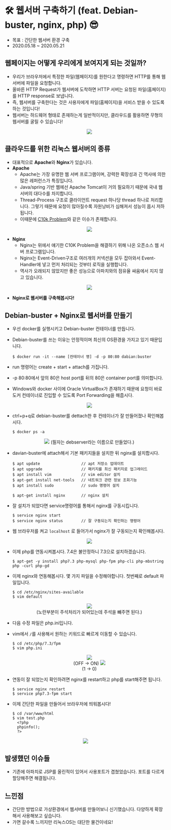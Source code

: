 # 🛠 웹서버 구축하기 (feat. Debian-buster, nginx, php) 😎
- 목표 : 간단한 웹서버 환경 구축
- 2020.05.18 ~ 2020.05.21

## 웹페이지는 어떻게 우리에게 보여지게 되는 것일까?
- 우리가 브라우저에서 특정한 파일(웹페이지)를 원한다고 명령하면 HTTP를 통해 웹서버에 파일을 요청합니다.
- 올바른 HTTP Request가 웹서버에 도착하면 HTTP 서버는 요청된 파일(홈페이지)를 HTTP response로 보냅니다.
- 즉, 웹서버를 구축한다는 것은 사용자에게 파일(홈페이지)을 서비스 받을 수 있도록 하는 것입니다!
- 웹서버는 하드웨어 형태로 존재하는게 일반적이지만, 클라우드를 활용하면 무형의 웹서버를 굴릴 수 있습니다!
  <p align = 'center'>
   <img src = "https://github.com/KGJsGit/my_Cloud-studio/blob/master/pics/fp4/fp4_0.png">
  </p>

## 클라우드를 위한 리눅스 웹서버의 종류
- 대표적으로 <b>Apache</b>와 <b>Nginx</b>가 있습니다.
- <b>Apache</b>
  - Apache는 가장 유명한 웹 서버 프로그램이며, 강력한 확장성과 긴 역사에 의한 많은 레퍼런스가 특징입니다.
  - Java/spring 기반 웹에선 Apache Tomcat이 거의 필요하기 때문에 국내 웹 서버의 대다수를 차지합니다.
  - Thread-Process 구조로 클라이언트 request 하나당 thread 하나로 처리합니다. 그렇기 때문에 요청이 많아질수록 자원낭비가 심해져서 성능이 몹시 저하됩니다.
  - 이때문에 [C10k Problem](https://en.wikipedia.org/wiki/C10k_problem)와 같은 이슈가 존재합니다.
  <p align = 'center'>
   <img src = "https://github.com/KGJsGit/my_Cloud-studio/blob/master/pics/fp4/fp4_1.gif">
   </p>
- <b>Nginx</b>
  - Nginx는 위에서 얘기한 C10K Problem을 해결하기 위해 나온 오픈소스 웹 서버 프로그램입니다.
  - Nginx는 Event-Driven구조로 여러개의 커넥션을 모두 잡아와서 Event-Handler에 넣고 먼저 처리되는 것부터 로직을 실행합니다.
  - 역사가 오래되지 않았지만 좋은 성능으로 아파치와의 점유율 싸움에서 지지 않고 있습니다.
  <p align = 'center'>
   <img src = "https://github.com/KGJsGit/my_Cloud-studio/blob/master/pics/fp4/fp4_2.gif">
  </p>
- <b>Nginx로 웹서버를 구축해봅시다!</b>
  
## Debian-buster + Nginx로 웹서버를 만들기
- 우선 docker를 실행시키고 Debian-buster 컨테이너를 만듭니다.
- Debian-buster를 쓰는 이유는 안정적이며 최신의 OS환경을 가지고 있기 때문입니다.
  ```
  $ docker run -it --name [컨테이너 명] -d -p 80:80 dabian:buster
  ```
- run 명령어는 create + start + attach를 가집니다.
- -p 80:80에서 앞의 80은 host port를 뒤의 80은 container port를 의미합니다.
- Windows와 docker 사이에 Oracle VirtualBox가 존재하기 때문에 요청이 바로 도커 컨테이너로 진입할 수 있도록 Port Forwarding을 해줍시다.
  <p align = 'center'>
   <img src = "https://github.com/KGJsGit/my_Cloud-studio/blob/master/pics/fp4/fp4_4.JPG">
  </p>
- ctrl+p+q로 debian-buster를 dettach한 후 컨테이너가 잘 만들어졌나 확인해봅시다.
  ```
  $ docker ps -a
  ```
  <p align = 'center'>
   <img src = "https://github.com/KGJsGit/my_Cloud-studio/blob/master/pics/fp4/fp4_3.JPG">
   (필자는 debserver라는 이름으로 만들었다.)
  </p>
- davian-buster에 attach해서 기본 패키지들을 설치한 뒤 nginx를 설치합시다.
  ```
  $ apt update                  // apt 저장소 업데이트
  $ apt upgrade                 // 패키지를 최신 패키지로 업그레이드
  $ apt install vim             // vim editor 설치
  $ apt-get install net-tools   // 네트워크 관련 정보 조회기능
  $ apt install sudo            // sudo 명령어 설치
  
  $ apt-get install nginx       // nginx 설치
  ```
- 잘 설치가 되었다면 service명령어를 통해서 nginx를 구동시킵니다.
  ```
  $ service nginx start
  $ service nginx status        // 잘 구동되는지 확인하는 명령어
  ```
- 웹 브라우저를 켜고  ```localhost``` 로 들어가서 nginx가 잘 구동되는지 확인해봅시다.
  <p align = 'center'>
   <img src = "https://github.com/KGJsGit/my_Cloud-studio/blob/master/pics/fp4/fp4_9.JPG">
  </p>

- 이제 php를 연동시켜봅시다. 7.4은 불안정하니 7.3으로 설치하겠습니다.
  ```
  $ apt-get -y install php7.3 php-mysql php-fpm php-cli php-mbstring php -curl php-gd
  ```
- 이제 nginx와 연동해봅시다. 몇 가지 파일을 수정해야합니다. 첫번째로 default 파일입니다.
  ```
  $ cd /etc/nginx/sites-available
  $ vim default
  ```
  <p align = 'center'>
   <img src = "https://github.com/KGJsGit/my_Cloud-studio/blob/master/pics/fp4/fp4_5.JPG"><br>
    (노란부분이 주석처리가 되어있는데 주석을 뺴주면 된다.)
  </p>
- 다음 수정 파일은 php.ini입니다.
- vim에서 ```/```를 사용해서 원하는 키워드로 빠르게 이동할 수 있습니다.
  ```
  $ cd /etc/php/7.3/fpm
  $ vim php.ini
  ```
  <p align = 'center'>
   <img src = "https://github.com/KGJsGit/my_Cloud-studio/blob/master/pics/fp4/fp4_6.JPG"><br>
   (OFF -> ON)
   <img src = "https://github.com/KGJsGit/my_Cloud-studio/blob/master/pics/fp4/fp4_7.JPG"><br>
   (1 -> 0)
  </p>
- 연동이 잘 되었는지 확인하려면 nginx를 restart하고 php를 start해주면 됩니다.
  ```
  $ service nginx restart
  $ service php7.3-fpm start
  ```
- 이제 간단한 파일을 만들어서 브라우저에 띄워봅시다!
  ```
  $ cd /var/www/html
  $ vim test.php
    <?php
    phpinfo();
    ?>
  ```
 <p align = 'center'>
   <img src = "https://github.com/KGJsGit/my_Cloud-studio/blob/master/pics/fp4/fp4_8.JPG">
  </p>
  
## 발생했던 이슈들
- 기존에 아파치로 JSP를 올린적이 있어서 사용포트가 겹쳤었습니다. 포트를 다르게 할당해주면 해결됩니다.
  
## 느낀점 
 - 간단한 방법으로 가상환경에서 웹서버를 만들어보니 신기했습니다. 다양하게 확장해서 사용해보고 싶습니다.
 - 가면 갈수록 느끼지만 리눅스OS는 대단한 물건이네요!

